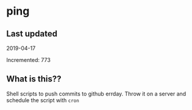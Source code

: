# ping

## Last updated
2019-04-17

Incremented: 773

## What is this??
Shell scripts to push commits to github errday. Throw it on a server and schedule the script with `cron`
